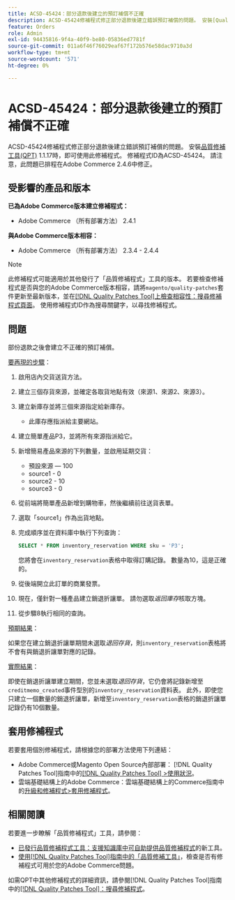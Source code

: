 ```yaml
---
title: ACSD-45424：部分退款後建立的預訂補償不正確
description: ACSD-45424修補程式修正部分退款後建立錯誤預訂補償的問題。 安裝[Quality Patches Tool (QPT)](https://experienceleague.adobe.com/zh-hant/docs/commerce-operations/tools/quality-patches-tool/quality-patches-tool-to-self-serve-quality-patches) 1.1.17時，即可使用此修補程式。 修補程式ID為ACSD-45424。 請注意，此問題已排程在Adobe Commerce 2.4.6中修正。
feature: Orders
role: Admin
exl-id: 94435816-9f4a-40f9-be80-05836ed7781f
source-git-commit: 011a6f46f76029eaf67f172b576e58dac9710a3d
workflow-type: tm+mt
source-wordcount: '571'
ht-degree: 0%

---
```


# ACSD-45424：部分退款後建立的預訂補償不正確

ACSD-45424修補程式修正部分退款後建立錯誤預訂補償的問題。 安裝[品質修補工具(QPT)](https://experienceleague.adobe.com/zh-hant/docs/commerce-operations/tools/quality-patches-tool/quality-patches-tool-to-self-serve-quality-patches) 1.1.17時，即可使用此修補程式。 修補程式ID為ACSD-45424。 請注意，此問題已排程在Adobe Commerce 2.4.6中修正。

## 受影響的產品和版本

**已為Adobe Commerce版本建立修補程式：**

* Adobe Commerce （所有部署方法） 2.4.1

**與Adobe Commerce版本相容：**

* Adobe Commerce （所有部署方法） 2.3.4 - 2.4.4

>[!NOTE]
>
>此修補程式可能適用於其他發行了「品質修補程式」工具的版本。 若要檢查修補程式是否與您的Adobe Commerce版本相容，請將`magento/quality-patches`套件更新至最新版本，並在[[!DNL Quality Patches Tool]上檢查相容性：搜尋修補程式頁面](https://experienceleague.adobe.com/zh-hant/docs/commerce-operations/tools/quality-patches-tool/quality-patches-tool-to-self-serve-quality-patches)。 使用修補程式ID作為搜尋關鍵字，以尋找修補程式。

## 問題

部份退款之後會建立不正確的預訂補償。

<u>要再現的步驟</u>：

1. 啟用店內交貨送貨方法。
1. 建立三個存貨來源，並確定各取貨地點有效（來源1、來源2、來源3）。
1. 建立新庫存並將三個來源指定給新庫存。
   * 此庫存應指派給主要網站。
1. 建立簡單產品P3，並將所有來源指派給它。
1. 新增簡易產品來源的下列數量，並啟用延期交貨：
   * 預設來源 — 100
   * source1 - 0
   * source2 - 10
   * source3 - 0
1. 從前端將簡單產品新增到購物車，然後繼續前往送貨表單。
1. 選取「source1」作為出貨地點。
1. 完成順序並在資料庫中執行下列查詢：

   ```sql
   SELECT * FROM inventory_reservation WHERE sku = 'P3';
   ```

   您將會在`inventory_reservation`表格中取得訂購記錄。 數量為10，這是正確的。
1. 從後端開立此訂單的商業發票。
1. 現在，僅針對一種產品建立銷退折讓單。 請勿選取&#x200B;*返回庫存*&#x200B;核取方塊。
1. 從步驟8執行相同的查詢。

<u>預期結果</u>：

如果您在建立銷退折讓單期間未選取&#x200B;*退回存貨*，則`inventory_reservation`表格將不會有與銷退折讓單對應的記錄。

<u>實際結果</u>：

即使在銷退折讓單建立期間，您並未選取&#x200B;*退回存貨*，它仍會將記錄新增至`creditmemo_created`事件型別的`inventory_reservation`資料表。 此外，即使您只建立一個數量的銷退折讓單，新增至`inventory_reservation`表格的銷退折讓單記錄仍有10個數量。

## 套用修補程式

若要套用個別修補程式，請根據您的部署方法使用下列連結：

* Adobe Commerce或Magento Open Source內部部署： [!DNL Quality Patches Tool]指南中的[[!DNL Quality Patches Tool] >使用狀況](/help/tools/quality-patches-tool/usage.md)。
* 雲端基礎結構上的Adobe Commerce：雲端基礎結構上的Commerce指南中的[升級和修補程式>套用修補程式](https://experienceleague.adobe.com/docs/commerce-cloud-service/user-guide/develop/upgrade/apply-patches.html?lang=zh-Hant)。

## 相關閱讀

若要進一步瞭解「品質修補程式」工具，請參閱：

* [已發行品質修補程式工具：支援知識庫中可自助提供品質修補程式](https://experienceleague.adobe.com/zh-hant/docs/commerce-operations/tools/quality-patches-tool/quality-patches-tool-to-self-serve-quality-patches)的新工具。
* [使用[!DNL Quality Patches Tool]指南中的「品質修補工具」](/help/tools/quality-patches-tool/patches-available-in-qpt/check-patch-for-magento-issue-with-magento-quality-patches.md)，檢查是否有修補程式可用於您的Adobe Commerce問題。

如需QPT中其他修補程式的詳細資訊，請參閱[!DNL Quality Patches Tool]指南中的[[!DNL Quality Patches Tool]：搜尋修補程式](https://experienceleague.adobe.com/tools/commerce-quality-patches/index.html?lang=zh-Hant)。
